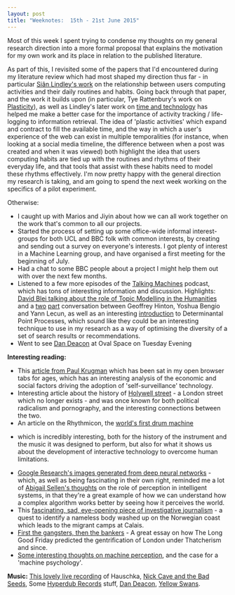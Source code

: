 ```yaml
---
layout: post
title: "Weeknotes:  15th - 21st June 2015"
---
```


Most of this week I spent trying to condense my thoughts on my general research
direction into a more formal proposal that explains the motivation for my own
work and its place in relation to the published literature.

As part of this, I revisited some of the papers that I'd encountered during my
literature review which had most shaped my direction thus far - in particular
[Siân Lindley's
work](http://dl.acm.org/citation.cfm?id=2187836.2187979&coll=DL&dl=ACM) on the
relationship between users computing activities and their daily routines and
habits. Going back through that paper, and the work it builds upon (in
particular, Tye Rattenbury's work on
[Plasticity](http://dl.acm.org/citation.cfm?id=1409667)), as well as Lindley's
later work on [time and
technology](http://research.microsoft.com/pubs/241770/p1442-lindley.pdf) has
helped me make a better case for the importance of activity tracking
/ life-logging to information retrieval. The idea of 'plastic activities' which
expand and contract to fill the available time, and the way in which a user's
experience of the web can exist in multiple temporalities (for instance, when
looking at a social media timeline, the difference between when a post was
created and when it was viewed) both highlight the idea that users computing
habits are tied up with the routines and rhythms of their everyday life, and
that tools that assist with these habits need to model these rhythms
effectively. I'm now pretty happy with the general direction my research is
taking, and am going to spend the next week working on the specifics of a pilot
experiment.

Otherwise:

 * I caught up with Marios and Jiyin about how we can all work together on the
   work that's common to all our projects.
 * Started the process of setting up some office-wide informal interest-groups
   for both UCL and BBC folk with common interests, by creating and sending out
a survey on everyone's interests. I got plenty of interest in a Machine Learning
group, and have organised a first meeting for the beginning of July.
 * Had a chat to some BBC people about a project I might help them out with over
   the next few months.
 * Listened to a few more episodes of the [Talking
   Machines](http://www.thetalkingmachines.com/) podcast, which has tons of
interesting information and discussion. Highlights: [David Blei talking about
the role of Topic Modelling in the
Humanities](http://www.thetalkingmachines.com/blog/2015/5/7/interdisciplinary-data-and-helping-humans-be-creative)
and
a [two](http://www.thetalkingmachines.com/blog/2015/5/7/interdisciplinary-data-and-helping-humans-be-creative)
[part](http://www.thetalkingmachines.com/blog/2015/3/13/how-machine-learning-got-where-it-is-and-the-future-of-the-field)
conversation between Geoffrey Hinton, Yoshua Bengio and Yann Lecun, as well as
an interesting
[introduction](http://www.thetalkingmachines.com/blog/2015/3/13/how-machine-learning-got-where-it-is-and-the-future-of-the-field)
to Determinantal Point Processes, which sound like they could be an interesting
technique to use in my research as a way of optimising the diversity of a set of
search results or recommendations.
 * Went to see [Dan Deacon](https://www.youtube.com/watch?v=mBjNJnRTXrE) at Oval Space on Tuesday Evening

<strong>Interesting reading:</strong>

 * This [article from Paul Krugman](http://krugman.blogs.nytimes.com/2015/04/10/apple-and-the-self-surveillance-state/?module=BlogPost-Title&version=Blog%20Main&contentCollection=Opinion&action=Click&pgtype=Blogs&region=Body&_r=0) which has been sat in my open browser tabs for ages, which has an interesting analysis of the economic and social factors driving the adoption of 'self-surveillance' technology.
 * Interesting article about the history of [Holywell street](http://www.unofficialbritain.com/lost-london-a-victorian-street-for-friggers-and-radicals/) - a London
   street which no longer exists - and was once known for both political
radicalism and pornography, and the interesting connections between the two.
 * An article on the Rhythmicon, the [world's first drum
   machine](http://daily.redbullmusicacademy.com/2015/06/rhythmicon-feature)
- which is incredibly interesting, both for the history of the instrument and
  the music it was designed to perform, but also for what it shows us about the
development of interactive technology to overcome human limitations.
 * [Google Research's images generated from deep neural networks](http://googleresearch.blogspot.co.uk/2015/06/inceptionism-going-deeper-into-neural.html) - which, as well as being fascinating in their own right, reminded me a lot of [Abigail Sellen's thoughts](http://blog.timcowlishaw.co.uk/2015/06/11/designing-computer-systems-that-see/) on the role of perception in intelligent systems, in that they're a great example of how we can understand how a complex algorithm works better by seeing how it perceives the world.
 * This [fascinating, sad, eye-opening piece of investigative journalism](http://www.dagbladet.no/spesial/vatdraktmysteriet/eng/) - a quest to identify a nameless body washed up on the Norwegian coast which leads to the migrant camps at Calais.
 * [First the gangsters, then the bankers](http://www.theguardian.com/film/2015/jun/18/gangsters-then-bankers-the-long-good-friday-foretold-the-future-thatcherism-londons-docklands) - A great essay on  how The Long Good Friday predicted the gentrification of London under Thatcherism and since.
 * [Some interesting thoughts on machine perception](https://suboptimum.wordpress.com/2015/06/21/we-have-stumbled-in-the-era-of-machine-psychology/), and the case for a 'machine psychology'.

<strong>Music:</strong> [This lovely live recording](http://thequietus.com/articles/18126-listen-hauschka-live-improvisation)  of Hauschka,  [Nick Cave and the Bad Seeds](https://open.spotify.com/album/22OxY6VhKgyd6Tx7ioi5L4), Some [Hyperdub Records](https://open.spotify.com/album/7lWZBylSfygoS8WRczT7Sn) stuff, [Dan Deacon](https://open.spotify.com/album/05cihLeGrisaOseQdhxDcr), [Yellow Swans](https://open.spotify.com/album/4Rti9CCEIh5I2ftLnojajm).

